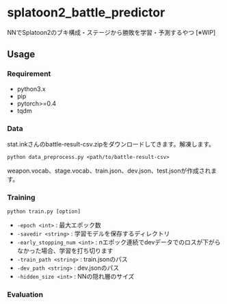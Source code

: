 # splatoon2_battle_predictor
NNでSplatoon2のブキ構成・ステージから勝敗を学習・予測するやつ
[※WIP]

## Usage
### Requirement
- python3.x
- pip
- pytorch>=0.4
- tqdm

### Data
stat.inkさんのbattle-result-csv.zipをダウンロードしてきます。解凍します。
```
python data_preprocess.py <path/to/battle-result-csv>
```
weapon.vocab、stage.vocab、train.json、dev.json、test.jsonが作成されます。

### Training
```
python train.py [option]
```
- `-epoch <int>` : 最大エポック数
- `-savedir <string>` : 学習モデルを保存するディレクトリ
- `-early_stopping_num <int>` : nエポック連続でdevデータでのロスが下がらなかった場合、学習を打ち切ります
- `-train_path <string>` : train.jsonのパス
- `-dev_path <string>` : dev.jsonのパス
- `-hidden_size <int>` : NNの隠れ層のサイズ

### Evaluation

